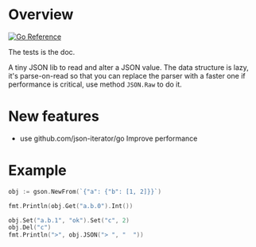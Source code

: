 # Overview

[![Go Reference](https://pkg.go.dev/badge/github.com/hktalent/gson.svg)](https://pkg.go.dev/github.com/hktalent/gson)

The tests is the doc.

A tiny JSON lib to read and alter a JSON value. The data structure is lazy, it's parse-on-read so that you can replace the parser with a faster one if performance is critical, use method `JSON.Raw` to do it.

# New features
- use github.com/json-iterator/go Improve performance

# Example
```go
obj := gson.NewFrom(`{"a": {"b": [1, 2]}}`)

fmt.Println(obj.Get("a.b.0").Int())

obj.Set("a.b.1", "ok").Set("c", 2)
obj.Del("c")
fmt.Println(">", obj.JSON("> ", "  "))

```